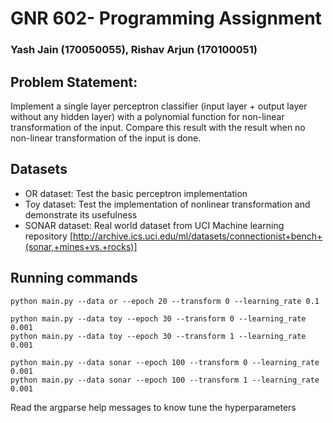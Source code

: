 # GNR 602- Programming Assignment
### Yash Jain (170050055), Rishav Arjun (170100051)

## Problem Statement:
Implement a single layer perceptron classifier (input layer + output layer without any
hidden layer) with a polynomial function for non-linear transformation of the input. Compare
this result with the result when no non-linear transformation of the input is done.

## Datasets
- OR dataset: Test the basic perceptron implementation
- Toy dataset: Test the implementation of nonlinear transformation and demonstrate its usefulness
- SONAR dataset: Real world dataset from UCI Machine learning repository 
  [http://archive.ics.uci.edu/ml/datasets/connectionist+bench+(sonar,+mines+vs.+rocks)]
  
## Running commands 

```
python main.py --data or --epoch 20 --transform 0 --learning_rate 0.1

python main.py --data toy --epoch 30 --transform 0 --learning_rate 0.001
python main.py --data toy --epoch 30 --transform 1 --learning_rate 0.001

python main.py --data sonar --epoch 100 --transform 0 --learning_rate 0.001
python main.py --data sonar --epoch 100 --transform 1 --learning_rate 0.001
```
Read the argparse help messages to know tune the hyperparameters


